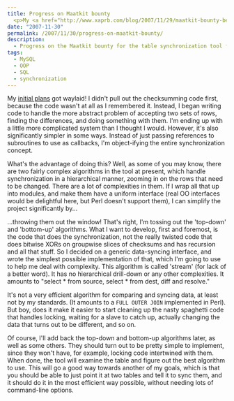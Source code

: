 ```yaml
---
title: Progress on Maatkit bounty
  <p>My <a href="http://www.xaprb.com/blog/2007/11/29/maatkit-bounty-begins-tomorrow/">initial plans</a> got waylaid!  I didn't pull out the checksumming code first, because the code wasn't at all as I remembered it.  Instead, I began writing code to handle the more abstract problem of accepting two sets of rows, finding the differences, and doing something with them.  I'm ending up with a little more complicated system than I thought I would.  However, it's also significantly simpler in some ways. Instead of just passing references to subroutines to use as callbacks, I'm object-ifying the entire synchronization concept...</p>
date: "2007-11-30"
permalink: /2007/11/30/progress-on-maatkit-bounty/
description:
  - Progress on the Maatkit bounty for the table synchronization tool for MySQL
tags:
  - MySQL
  - OOP
  - SQL
  - synchronization
---
```

My [initial plans][1] got waylaid! I didn't pull out the checksumming code first, because the code wasn't at all as I remembered it. Instead, I began writing code to handle the more abstract problem of accepting two sets of rows, finding the differences, and doing something with them. I'm ending up with a little more complicated system than I thought I would. However, it's also significantly simpler in some ways. Instead of just passing references to subroutines to use as callbacks, I'm object-ifying the entire synchronization concept.

What's the advantage of doing this? Well, as some of you may know, there are two fairly complex algorithms in the tool at present, which handle synchronization in a hierarchical manner, zooming in on the rows that need to be changed. There are a lot of complexities in them. If I wrap all that up into modules, and make them have a uniform interface (real OO interfaces would be delightful here, but Perl doesn't support them), I can simplify the project significantly by&#8230;

&#8230;throwing them out the window! That's right, I'm tossing out the 'top-down' and 'bottom-up' algorithms. What I want to develop, first and foremost, is the code that does the synchronization, not the really twisted code that does bitwise XORs on groupwise slices of checksums and has recursion and all that stuff. So I decided on a generic data-syncing interface, and wrote the simplest possible implementation of that, which I'm going to use to help me deal with complexity. This algorithm is called 'stream' (for lack of a better word). It has no hierarchical drill-down or any other complexities. It amounts to "select \* from source, select \* from dest, diff and resolve."

It's not a very efficient algorithm for comparing and syncing data, at least not by my standards. (It amounts to a `FULL OUTER JOIN` implemented in Perl). But boy, does it make it easier to start cleaning up the nasty spaghetti code that handles locking, waiting for a slave to catch up, actually changing the data that turns out to be different, and so on.

Of course, I'll add back the top-down and bottom-up algorithms later, as well as some others. They should turn out to be pretty simple to implement, since they won't have, for example, locking code intertwined with them. When done, the tool will examine the table and figure out the best algorithm to use. This will go a good way towards another of my goals, which is that you should be able to just point it at two tables and tell it to sync them, and it should do it in the most efficient way possible, without needing lots of command-line options.

 [1]: http://www.xaprb.com/blog/2007/11/29/maatkit-bounty-begins-tomorrow/
